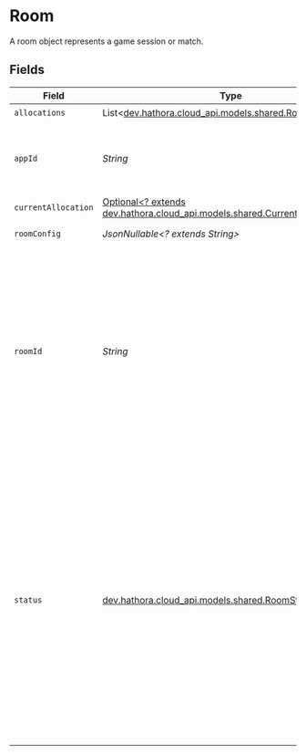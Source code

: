 # Room

A room object represents a game session or match.


## Fields

| Field                                                                                                                                                                                                          | Type                                                                                                                                                                                                           | Required                                                                                                                                                                                                       | Description                                                                                                                                                                                                    | Example                                                                                                                                                                                                        |
| -------------------------------------------------------------------------------------------------------------------------------------------------------------------------------------------------------------- | -------------------------------------------------------------------------------------------------------------------------------------------------------------------------------------------------------------- | -------------------------------------------------------------------------------------------------------------------------------------------------------------------------------------------------------------- | -------------------------------------------------------------------------------------------------------------------------------------------------------------------------------------------------------------- | -------------------------------------------------------------------------------------------------------------------------------------------------------------------------------------------------------------- |
| `allocations`                                                                                                                                                                                                  | List<[dev.hathora.cloud_api.models.shared.RoomAllocation](../../models/shared/RoomAllocation.md)>                                                                                                              | :heavy_check_mark:                                                                                                                                                                                             | N/A                                                                                                                                                                                                            |                                                                                                                                                                                                                |
| `appId`                                                                                                                                                                                                        | *String*                                                                                                                                                                                                       | :heavy_check_mark:                                                                                                                                                                                             | System generated unique identifier for an application.                                                                                                                                                         | app-af469a92-5b45-4565-b3c4-b79878de67d2                                                                                                                                                                       |
| `currentAllocation`                                                                                                                                                                                            | [Optional<? extends dev.hathora.cloud_api.models.shared.CurrentAllocation>](../../models/shared/CurrentAllocation.md)                                                                                          | :heavy_check_mark:                                                                                                                                                                                             | N/A                                                                                                                                                                                                            |                                                                                                                                                                                                                |
| `roomConfig`                                                                                                                                                                                                   | *JsonNullable<? extends String>*                                                                                                                                                                               | :heavy_minus_sign:                                                                                                                                                                                             | N/A                                                                                                                                                                                                            | {"name":"my-room"}                                                                                                                                                                                             |
| `roomId`                                                                                                                                                                                                       | *String*                                                                                                                                                                                                       | :heavy_check_mark:                                                                                                                                                                                             | Unique identifier to a game session or match. Use the default system generated ID or overwrite it with your own.<br/>Note: error will be returned if `roomId` is not globally unique.                          | 2swovpy1fnunu                                                                                                                                                                                                  |
| `status`                                                                                                                                                                                                       | [dev.hathora.cloud_api.models.shared.RoomStatus](../../models/shared/RoomStatus.md)                                                                                                                            | :heavy_check_mark:                                                                                                                                                                                             | The allocation status of a room.<br/><br/>`scheduling`: a process is not allocated yet and the room is waiting to be scheduled<br/><br/>`active`: ready to accept connections<br/><br/>`destroyed`: all associated metadata is deleted | active                                                                                                                                                                                                         |